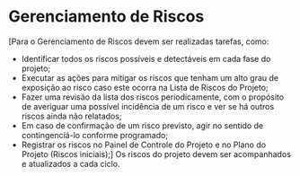 # Gerenciamento de Riscos
[Para o Gerenciamento de Riscos devem ser realizadas tarefas, como:  
-	Identificar todos os riscos possíveis e detectáveis em cada fase do projeto; 
-	Executar as ações para mitigar os riscos que tenham um alto grau de exposição ao risco caso este ocorra na Lista de Riscos do Projeto;
-	Fazer uma revisão da lista dos riscos periodicamente, com o propósito de averiguar uma possível incidência de um risco e ver se há outros riscos ainda não relatados;
-	Em caso de confirmação de um risco previsto, agir no sentido de contingenciá-lo conforme programado;
-	Registrar os riscos no Painel de Controle do Projeto e no Plano do Projeto (Riscos iniciais);]
Os riscos do projeto devem ser acompanhados e atualizados a cada ciclo.
